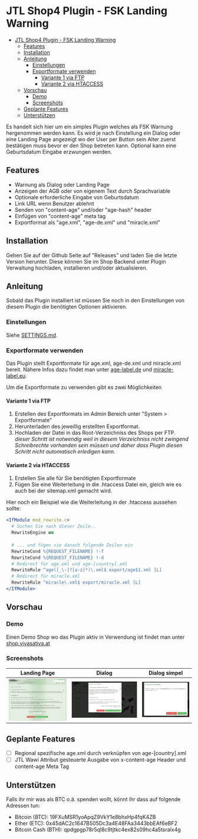 # JTL Shop4 Plugin - FSK Landing Warning

- [JTL Shop4 Plugin - FSK Landing Warning](#jtl-shop4-plugin---fsk-landing-warning)
  - [Features](#features)
  - [Installation](#installation)
  - [Anleitung](#anleitung)
    - [Einstellungen](#einstellungen)
    - [Exportformate verwenden](#exportformate-verwenden)
      - [Variante 1 via FTP](#variante-1-via-ftp)
      - [Variante 2 via HTACCESS](#variante-2-via-htaccess)
  - [Vorschau](#vorschau)
    - [Demo](#demo)
    - [Screenshots](#screenshots)
  - [Geplante Features](#geplante-features)
  - [Unterstützen](#unterst%C3%BCtzen)

Es handelt sich hier um ein simples Plugin welches als FSK Warnung hergenommen werden kann. Es wird je nach Einstellung ein Dialog oder eine Landing Page angezeigt wo der User per Button sein Alter zuerst bestätigen muss bevor er den Shop betreten kann. Optional kann eine Geburtsdatum Eingabe erzwungen werden.

## Features

- Warnung als Dialog oder Landing Page
- Anzeigen der AGB oder von eigenem Text durch Sprachvariable
- Optionale erforderliche Eingabe von Geburtsdatum
- Link URL wenn Benutzer ablehnt
- Senden von "content-age" und/oder "age-hash" header
- Einfügen von "content-age" meta tag
- Exportformat als "age.xml", "age-de.xml" und "miracle.xml"

## Installation

Gehen Sie auf der Github Seite auf "Releases" und laden Sie die letzte Version herunter. Diese können Sie im Shop Backend unter Plugin Verwaltung hochladen, installieren und/oder aktualisieren.

## Anleitung

Sobald das Plugin installiert ist müssen Sie noch in den Einstellungen von diesem Plugin die benötigten Optionen aktivieren.

### Einstellungen

Siehe [SETTINGS.md](SETTINGS.md).

### Exportformate verwenden

Das Plugin stellt Exportformate für age.xml, age-de.xml und miracle.xml bereit. Nähere Infos dazu findet man unter [age-label.de](http://www.age-label.de) und [miracle-label.eu](https://www.miracle-label.eu).

Um die Exportformate zu verwenden gibt es zwei Möglichkeiten

#### Variante 1 via FTP

1. Erstellen des Exportformats im Admin Bereich unter "System > Exportformate"
2. Herunterladen des jeweillig erstellten Exportformat.
3. Hochladen der Datei in das Root-Verzeichniss des Shops per FTP. _dieser Schritt ist notwendig weil in diesem Verzeichniss nicht zwingend Schreibrechte vorhanden sein müssen und daher dass Plugin diesen Schritt nicht automatisch erledigen kann._

#### Variante 2 via HTACCESS

1. Erstellen Sie alle für Sie benötigten Exportformate
2. Fügen Sie eine Weiterleitung in die .htaccess Datei ein, gleich wie es auch bei der sitemap.xml gemacht wird.

Hier noch ein Beispiel wie die Weiterleitung in der .htaccess aussehen sollte:

```apache
<IfModule mod_rewrite.c>
  # Suchen Sie nach dieser Zeile..
  RewriteEngine on

  # ... und fügen sie danach folgende Zeilen ein
  RewriteCond %{REQUEST_FILENAME} !-f
  RewriteCond %{REQUEST_FILENAME} !-d
  # Redirect für age.xml und age-[country].xml
  RewriteRule ^age([_\-]?[a-z]*)\.xml$ export/age$1.xml [L]
  # Redirect für miracle.xml
  RewriteRule ^miracle\.xml$ export/miracle.xml [L]
</IfModule>
```

## Vorschau

### Demo

Einen Demo Shop wo das Plugin aktiv in Verwendung ist findet man unter [shop.vivasativa.at](https://shop.vivasativa.at)

### Screenshots

| Landing Page | Dialog | Dialog simpel |
|-|-|-|
| [![Screen 01](.files/screen01.png)](.files/screen01.png) | [![Screen 02](.files/screen02.png)](.files/screen02.png) | [![Screen 03](.files/screen03.png)](.files/screen03.png) |

## Geplante Features

- [ ] Regional spezifische age.xml durch verknüpfen von age-[country].xml
- [ ] JTL Wawi Attribut gesteuerte Ausgabe von x-content-age Header und content-age Meta Tag

## Unterstützen

Falls ihr mir was als BTC o.ä. spenden wollt, könnt ihr dass auf folgende Adressen tun:

- Bitcoin (BTC): 19FXuMSR1yoApqZ9VkY1e8bhxHp4fqK4ZB
- Ether (ETC): 0x45dAC2c1647B505Dc3a4E48FAa3443bbEAf6eBF2
- Bitcoin Cash (BTH): qpdgpgp78r5ql8c9tjtkc4ex82s09hc4a5tsralx4g
